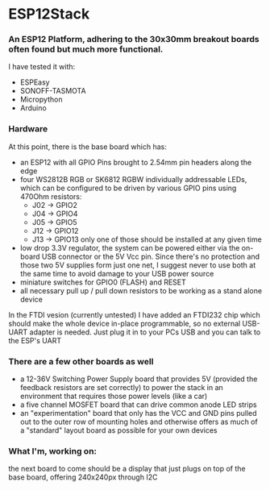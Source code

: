 # ESP12Stack
### An ESP12 Platform, adhering to the 30x30mm breakout boards often found but much more functional.
I have tested it with:
- ESPEasy
- SONOFF-TASMOTA
- Micropython
- Arduino
### Hardware
At this point, there is the base board which has:
- an ESP12 with all GPIO Pins brought to 2.54mm pin headers along the edge
- four WS2812B RGB or SK6812 RGBW individually addressable LEDs, which can be configured to be driven by various GPIO pins using 470Ohm resistors:
  - J02 -> GPIO2
  - J04 -> GPIO4
  - J05 -> GPIO5
  - J12 -> GPIO12
  - J13 -> GPIO13
only one of those should be installed at any given time
- low drop 3.3V regulator, the system can be powered either via the on-board USB connector or the 5V Vcc pin. Since there's no protection and those two 5V supplies form just one net, I suggest never to use both at the same time to avoid damage to your USB power source
- miniature switches for GPIO0 (FLASH) and RESET
- all necessary pull up / pull down resistors to be working as a stand alone device

In the FTDI vesion (currently untested) I have added an FTDI232 chip which should make the whole device in-place programmable, so no external USB-UART adapter is needed. Just plug it in to your PCs USB and you can talk to the ESP's UART
### There are a few other boards as well
- a 12-36V Switching Power Supply board that provides 5V (provided the feedback resistors are set correctly) to power the stack in an environment that requires those power levels (like a car)
- a five channel MOSFET board that can drive common anode LED strips
- an "experimentation" board that only has the VCC and GND pins pulled out to the outer row of mounting holes and otherwise offers as much of a "standard" layout board as possible for your own devices
### What I'm, working on:
the next board to come should be a display that just plugs on top of the base board, offering 240x240px through I2C
